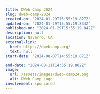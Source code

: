 ```yaml
---
title: DWeb Camp 2024
slug: dweb-camp-2024
created-on: "2024-01-29T15:55:19.827Z"
updated-on: "2024-01-29T15:55:19.834Z"
published-on: "2024-01-29T15:55:19.842Z"
description: null
location: Navarro, CA
external-link:
  href: https://dwebcamp.org/
  text: null
start-date: "2024-08-07T14:55:19.871Z"

end-date: "2024-08-11T14:55:19.882Z"
image:
  url: /assets/images/dweb-camp24.png
  alt: DWeb Camp Logo
involvement: sponsored
---
```

